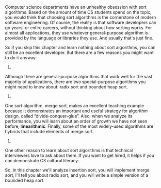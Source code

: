 Computer science departments have an unhealthy obsession with sort algorithms. Based on the amount of time CS students spend on the topic, you would think that choosing sort algorithms is the cornerstone of modern software engineering. Of course, the reality is that software developers can go years, or entire careers, without thinking about how sorting works. For almost all applications, they use whatever general-purpose algorithm is provided by the language or libraries they use. And usually that's just fine.


So if you skip this chapter and learn nothing about sort algorithms, you can still be an excellent developer. But there are a few reasons you might want to do it anyway:



1. 
Although there are general-purpose algorithms that work well for the
vast majority of applications, there are two special-purpose
algorithms you might need to know about: radix sort and bounded heap
sort.

1. 
One sort algorithm, merge sort, makes an excellent teaching example
because it demonstrates an important and useful strategy for
algorithm design, called “divide-conquer-glue”. Also, when we
analyze its performance, you will learn about an order of growth we
have not seen before, **linearithmic**. Finally, some of the most
widely-used algorithms are hybrids that include elements of merge
sort.

1. 
One other reason to learn about sort algorithms is that technical
interviewers love to ask about them. If you want to get hired, it
helps if you can demonstrate CS cultural literacy.


So, in this chapter we'll analyze insertion sort, you will implement merge sort, I'll tell you about radix sort, and you will write a simple version of a bounded heap sort.